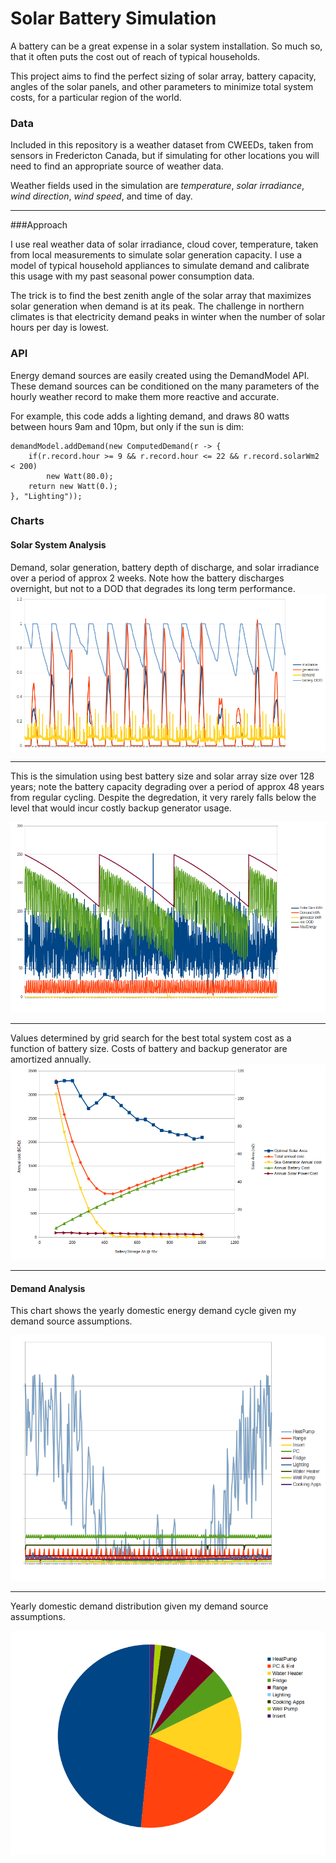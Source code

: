 Solar Battery Simulation
===

A battery can be a great expense in a solar system installation. So much so, that it often puts the cost 
out of reach of typical households. 

This project aims to find the perfect sizing of solar array, battery capacity, angles of the solar panels, 
and other parameters to minimize total system costs, for a particular region of the world. 

### Data

Included in this repository 
is a weather dataset from CWEEDs, taken from sensors in Fredericton Canada, but if simulating for other locations 
you will need to find an appropriate source of weather data. 
 
Weather fields used in the simulation are *temperature*, *solar irradiance*, *wind direction*, *wind speed*, and time of day.
 
---

###Approach  
 
I use real weather data of solar irradiance, cloud cover, temperature, taken from local measurements to 
simulate solar generation capacity. I use a model of typical household appliances to simulate demand and 
calibrate this usage with my past seasonal power consumption data.  

The trick is to find the best zenith angle of the solar array that maximizes solar generation when demand is at its peak. 
The challenge in northern climates is that electricity demand peaks in winter when the number of solar hours per day is lowest. 

### API

Energy demand sources are easily created using the DemandModel API. These demand sources can be conditioned on the many parameters of the hourly weather record to make them more reactive and accurate.
 
For example, this code adds a lighting demand, and draws 80 watts between hours 9am and 10pm, but only if the sun is dim:
```// lights
demandModel.addDemand(new ComputedDemand(r -> {
    if(r.record.hour >= 9 && r.record.hour <= 22 && r.record.solarWm2 < 200)
        new Watt(80.0);
    return new Watt(0.);
}, "Lighting"));
```


### Charts

#### Solar System Analysis
 
Demand, solar generation, battery depth of discharge, and solar irradiance over a period of approx 2 weeks.
Note how the battery discharges overnight, but not to a DOD that degrades its long term performance.  
![](media/simulation-14d.png)

--- 
This is the simulation using best battery size and solar array size over 128 years; note the battery 
capacity degrading over a period of approx 48 years from regular cycling. Despite the degredation, it 
very rarely falls below the level that would incur costly backup generator usage.  

![](media/simulation-128y.png)

---

Values determined by grid search for the best total system cost as a function of battery size. 
Costs of battery and backup generator are amortized annually.
![](media/SolarVsTime2.png)

---

#### Demand Analysis

This chart shows the yearly domestic energy demand cycle given my demand source assumptions.  

 
![](media/demand-over-year.png)

---

Yearly domestic demand distribution given my demand source assumptions. 

![](media/demand-pie-chart.png)